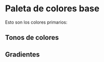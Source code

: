 
<script setup>
import ColorsBase from '../components/colors/ColorsBase.vue'
import ColorsShades from '../components/colors/ColorsShades.vue'

</script>

# Paleta de colores base

Esto son los colores primarios:
<ColorsBase />

## Tonos de colores

<ColorsShades/>

## Gradientes